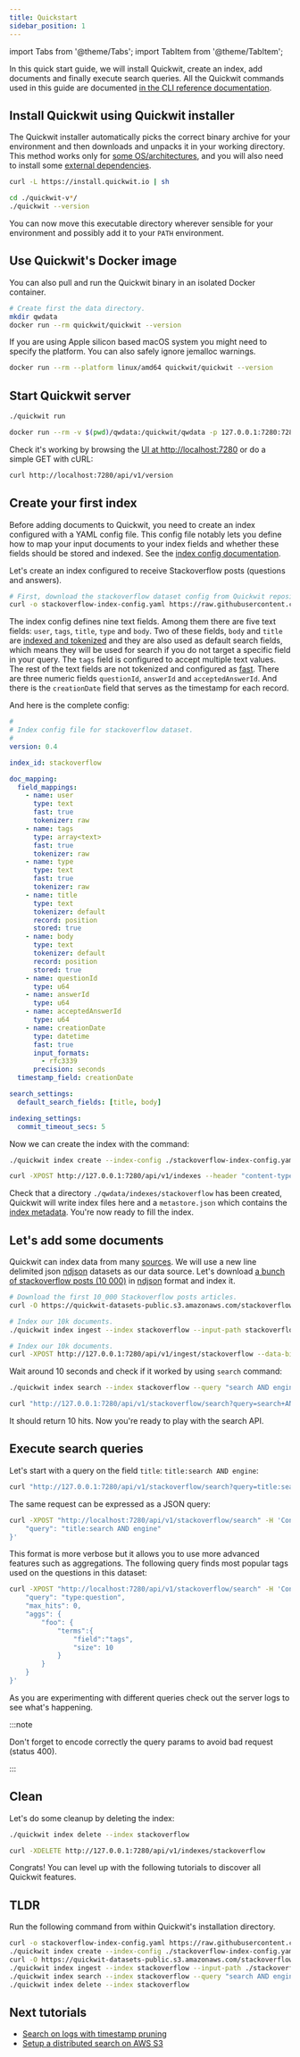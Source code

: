 ```yaml
---
title: Quickstart
sidebar_position: 1
---
```


import Tabs from '@theme/Tabs';
import TabItem from '@theme/TabItem';

In this quick start guide, we will install Quickwit, create an index, add documents and finally execute search queries. All the Quickwit commands used in this guide are documented [in the CLI reference documentation](/docs/reference/cli.md).

## Install Quickwit using Quickwit installer

The Quickwit installer automatically picks the correct binary archive for your environment and then downloads and unpacks it in your working directory.
This method works only for [some OS/architectures](installation.md#download), and you will also need to install some [external dependencies](installation.md#note-on-external-dependencies).

```bash
curl -L https://install.quickwit.io | sh
```

```bash
cd ./quickwit-v*/
./quickwit --version
```

You can now move this executable directory wherever sensible for your environment and possibly add it to your `PATH` environment.

## Use Quickwit's Docker image

You can also pull and run the Quickwit binary in an isolated Docker container.

```bash
# Create first the data directory.
mkdir qwdata
docker run --rm quickwit/quickwit --version
```

If you are using Apple silicon based macOS system you might need to specify the platform. You can also safely ignore jemalloc warnings.

```bash
docker run --rm --platform linux/amd64 quickwit/quickwit --version
```

## Start Quickwit server

<Tabs>

<TabItem value="cli" label="CLI">

```bash
./quickwit run
```

</TabItem>

<TabItem value="docker" label="Docker">

```bash
docker run --rm -v $(pwd)/qwdata:/quickwit/qwdata -p 127.0.0.1:7280:7280 quickwit/quickwit run
```

</TabItem>

</Tabs>

Check it's working by browsing the [UI at http://localhost:7280](http://localhost:7280) or do a simple GET with cURL:

```bash
curl http://localhost:7280/api/v1/version
```

## Create your first index

Before adding documents to Quickwit, you need to create an index configured with a YAML config file. This config file notably lets you define how to map your input documents to your index fields and whether these fields should be stored and indexed. See the [index config documentation](/docs/configuration/index-config.md).

Let's create an index configured to receive Stackoverflow posts (questions and answers).

```bash
# First, download the stackoverflow dataset config from Quickwit repository.
curl -o stackoverflow-index-config.yaml https://raw.githubusercontent.com/quickwit-oss/quickwit/main/config/tutorials/stackoverflow/index-config.yaml
```

The index config defines nine text fields. Among them there are five text fields: `user`, `tags`, `title`, `type` and `body`. Two of these fields, `body` and `title` are [indexed and tokenized](../configuration/index-config.md#text-type) and they are also used as default search fields, which means they will be used for search if you do not target a specific field in your query. The `tags` field is configured to accept multiple text values. The rest of the text fields are not tokenized and configured as [fast](/docs/configuration/index-config.md#text-type). There are three numeric fields `questionId`, `answerId` and `acceptedAnswerId`. And there is the `creationDate` field that serves as the timestamp for each record.

And here is the complete config:

```yaml title="stackoverflow-index-config.yaml"
#
# Index config file for stackoverflow dataset.
#
version: 0.4

index_id: stackoverflow

doc_mapping:
  field_mappings:
    - name: user
      type: text
      fast: true
      tokenizer: raw
    - name: tags
      type: array<text>
      fast: true
      tokenizer: raw
    - name: type
      type: text
      fast: true
      tokenizer: raw
    - name: title
      type: text
      tokenizer: default
      record: position
      stored: true
    - name: body
      type: text
      tokenizer: default
      record: position
      stored: true
    - name: questionId
      type: u64
    - name: answerId
      type: u64
    - name: acceptedAnswerId
      type: u64
    - name: creationDate
      type: datetime
      fast: true
      input_formats:
        - rfc3339
      precision: seconds
  timestamp_field: creationDate

search_settings:
  default_search_fields: [title, body]

indexing_settings:
  commit_timeout_secs: 5
```

Now we can create the index with the command:

<Tabs>

<TabItem value="cli" label="CLI">

```bash
./quickwit index create --index-config ./stackoverflow-index-config.yaml
```

</TabItem>

<TabItem value="curl" label="CURL">

```bash
curl -XPOST http://127.0.0.1:7280/api/v1/indexes --header "content-type: application/yaml" --data-binary @./stackoverflow-index-config.yaml
```

</TabItem>

</Tabs>

Check that a directory `./qwdata/indexes/stackoverflow` has been created, Quickwit will write index files here and a `metastore.json` which contains the [index metadata](/docs/concepts/architecture.md#index).
You're now ready to fill the index.


## Let's add some documents

Quickwit can index data from many [sources](/docs/configuration/source-config.md). We will use a new line delimited json [ndjson](http://ndjson.org/) datasets as our data source.
Let's download [a bunch of stackoverflow posts (10 000)](https://quickwit-datasets-public.s3.amazonaws.com/stackoverflow.posts.transformed-10000.json) in [ndjson](http://ndjson.org/) format and index it.

```bash
# Download the first 10_000 Stackoverflow posts articles.
curl -O https://quickwit-datasets-public.s3.amazonaws.com/stackoverflow.posts.transformed-10000.json
```

<Tabs>

<TabItem value="cli" label="CLI">

```bash
# Index our 10k documents.
./quickwit index ingest --index stackoverflow --input-path stackoverflow.posts.transformed-10000.json
```

</TabItem>

<TabItem value="curl" label="CURL">

```bash
# Index our 10k documents.
curl -XPOST http://127.0.0.1:7280/api/v1/ingest/stackoverflow --data-binary stackoverflow.posts.transformed-10000.json
```

</TabItem>

</Tabs>

Wait around 10 seconds and check if it worked by using `search` command:

<Tabs>

<TabItem value="cli" label="CLI">

```bash
./quickwit index search --index stackoverflow --query "search AND engine"
```

</TabItem>

<TabItem value="curl" label="CURL">

```bash
curl "http://127.0.0.1:7280/api/v1/stackoverflow/search?query=search+AND+engine"
```

</TabItem>

</Tabs>

It should return 10 hits. Now you're ready to play with the search API.


## Execute search queries


Let's start with a query on the field `title`: `title:search AND engine`:
```bash
curl "http://127.0.0.1:7280/api/v1/stackoverflow/search?query=title:search+AND+engine"
```

The same request can be expressed as a JSON query:
```bash
curl -XPOST "http://localhost:7280/api/v1/stackoverflow/search" -H 'Content-Type: application/json' -d '{
    "query": "title:search AND engine"
}'
```

This format is more verbose but it allows you to use more advanced features such as aggregations. The following query finds most popular tags used on the questions in this dataset:
```bash
curl -XPOST "http://localhost:7280/api/v1/stackoverflow/search" -H 'Content-Type: application/json' -d '{
    "query": "type:question",
    "max_hits": 0,
    "aggs": {
        "foo": {
            "terms":{
                "field":"tags",
                "size": 10
            }
        }
    }
}'
```

As you are experimenting with different queries check out the server logs to see what's happening.

:::note

Don't forget to encode correctly the query params to avoid bad request (status 400).

:::



## Clean

Let's do some cleanup by deleting the index:

<Tabs>

<TabItem value="cli" label="CLI">

```bash
./quickwit index delete --index stackoverflow
```

</TabItem>

<TabItem value="rest" label="REST">

```bash
curl -XDELETE http://127.0.0.1:7280/api/v1/indexes/stackoverflow
```

</TabItem>

</Tabs>

Congrats! You can level up with the following tutorials to discover all Quickwit features.


## TLDR

Run the following command from within Quickwit's installation directory.

```bash
curl -o stackoverflow-index-config.yaml https://raw.githubusercontent.com/quickwit-oss/quickwit/main/config/tutorials/stackoverflow/index-config.yaml
./quickwit index create --index-config ./stackoverflow-index-config.yaml
curl -O https://quickwit-datasets-public.s3.amazonaws.com/stackoverflow.posts.transformed-10000.json
./quickwit index ingest --index stackoverflow --input-path ./stackoverflow.posts.transformed-10000.json
./quickwit index search --index stackoverflow --query "search AND engine"
./quickwit index delete --index stackoverflow
```


## Next tutorials

- [Search on logs with timestamp pruning](/docs/get-started/tutorials/tutorial-hdfs-logs)
- [Setup a distributed search on AWS S3](/docs/get-started/tutorials/tutorial-hdfs-logs-distributed-search-aws-s3)
